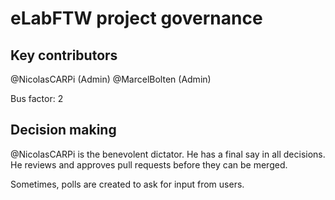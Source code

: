 # eLabFTW project governance

## Key contributors

@NicolasCARPi (Admin)
@MarcelBolten (Admin)

Bus factor: 2

## Decision making

@NicolasCARPi is the benevolent dictator. He has a final say in all decisions. He reviews and approves pull requests before they can be merged.

Sometimes, polls are created to ask for input from users.
